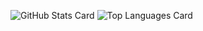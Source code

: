 ![GitHub Stats Card](https://github-readme-stats.vercel.app/api?username=care0717&show_icons=true&theme=radical)
![Top Languages Card](https://github-readme-stats.vercel.app/api/top-langs/?username=care0717&layout=compact&=true&theme=radical)
